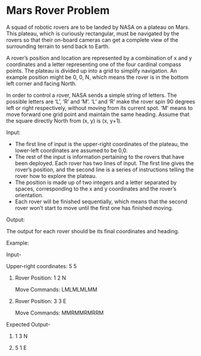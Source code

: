 # Mars Rover Problem

A squad of robotic rovers are to be landed by NASA on a plateau on Mars. This plateau, which is curiously rectangular, must be navigated by the rovers so that their on-board cameras can get a complete view of the surrounding terrain to send back to Earth.

A rover’s position and location are represented by a combination of x and y coordinates and a letter representing one of the four cardinal compass points. The plateau is divided up into a grid to simplify navigation. An example position might be 0, 0, N, which means the rover is in the bottom left corner and facing North.

In order to control a rover, NASA sends a simple string of letters. The possible letters are ‘L’, ‘R’ and ‘M’. ‘L’ and ‘R’ make the rover spin 90 degrees left or right respectively, without moving from its current spot. ‘M’ means to move forward one grid point and maintain the same heading. Assume that the square directly North from (x, y) is (x, y+1).

Input:

- The first line of input is the upper-right coordinates of the plateau, the lower-left coordinates are assumed to be 0,0.
- The rest of the input is information pertaining to the rovers that have been deployed. Each rover has two lines of input. The first line gives the rover’s position, and the second line is a series of instructions telling the rover how to explore the plateau.
- The position is made up of two integers and a letter separated by spaces, corresponding to the x and y coordinates and the rover’s orientation.
- Each rover will be finished sequentially, which means that the second rover won’t start to move until the first one has finished moving.

Output:

The output for each rover should be its final coordinates and heading.

Example:

  Input-
  
  Upper-right coordinates: 5 5
  
  1) Rover Position: 1 2 N
  
     Move Commands:  LMLMLMLMM
  
  2) Rover Position: 3 3 E
  
     Move Commands:  MMRMMRMRRM

  Expected Output-
  1) 1 3 N
  
  2) 5 1 E
